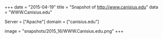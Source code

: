 
+++
date = "2015-04-19"
title = "Snapshot of http://www.canisius.edu"
data = "WWW.Canisius.edu"

Server = ["Apache"]
domain = ["canisius.edu"]

  image = "snapshots/2015_16/WWW.Canisius.edu.png"
+++
#

